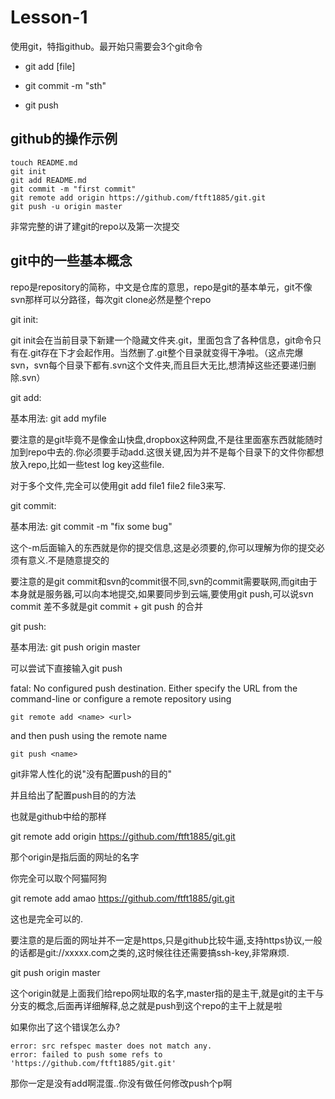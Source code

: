 Lesson-1
========
使用git，特指github。最开始只需要会3个git命令

+ git add [file]

+ git commit -m "sth"

+ git push

github的操作示例
------------
    touch README.md
    git init
    git add README.md
    git commit -m "first commit"
    git remote add origin https://github.com/ftft1885/git.git
    git push -u origin master


非常完整的讲了建git的repo以及第一次提交

git中的一些基本概念
--------------
repo是repository的简称，中文是仓库的意思，repo是git的基本单元，git不像svn那样可以分路径，每次git clone必然是整个repo

git init:

git init会在当前目录下新建一个隐藏文件夹.git，里面包含了各种信息，git命令只有在.git存在下才会起作用。当然删了.git整个目录就变得干净啦。（这点完爆svn，svn每个目录下都有.svn这个文件夹,而且巨大无比,想清掉这些还要递归删除.svn）

git add:

基本用法: git add myfile

要注意的是git毕竟不是像金山快盘,dropbox这种网盘,不是往里面塞东西就能随时加到repo中去的.你必须要手动add.这很关键,因为并不是每个目录下的文件你都想放入repo,比如一些test log key这些file.

对于多个文件,完全可以使用git add file1 file2 file3来写.

git commit:

基本用法: git commit -m "fix some bug"

这个-m后面输入的东西就是你的提交信息,这是必须要的,你可以理解为你的提交必须有意义.不是随意提交的

要注意的是git commit和svn的commit很不同,svn的commit需要联网,而git由于本身就是服务器,可以向本地提交,如果要同步到云端,要使用git push,可以说svn commit 差不多就是git commit + git push 的合并

git push:

基本用法: git push origin master

可以尝试下直接输入git push

fatal: No configured push destination.
Either specify the URL from the command-line or configure a remote repository using

    git remote add <name> <url>

and then push using the remote name

    git push <name>

git非常人性化的说"没有配置push的目的"

并且给出了配置push目的的方法

也就是github中给的那样

git remote add origin https://github.com/ftft1885/git.git

那个origin是指后面的网址的名字

你完全可以取个阿猫阿狗

git remote add amao https://github.com/ftft1885/git.git

这也是完全可以的.

要注意的是后面的网址并不一定是https,只是github比较牛逼,支持https协议,一般的话都是git://xxxxx.com之类的,这时候往往还需要搞ssh-key,非常麻烦.

git push origin master

这个origin就是上面我们给repo网址取的名字,master指的是主干,就是git的主干与分支的概念,后面再详细解释,总之就是push到这个repo的主干上就是啦

如果你出了这个错误怎么办?

    error: src refspec master does not match any.
    error: failed to push some refs to 'https://github.com/ftft1885/git.git'

那你一定是没有add啊混蛋..你没有做任何修改push个p啊









